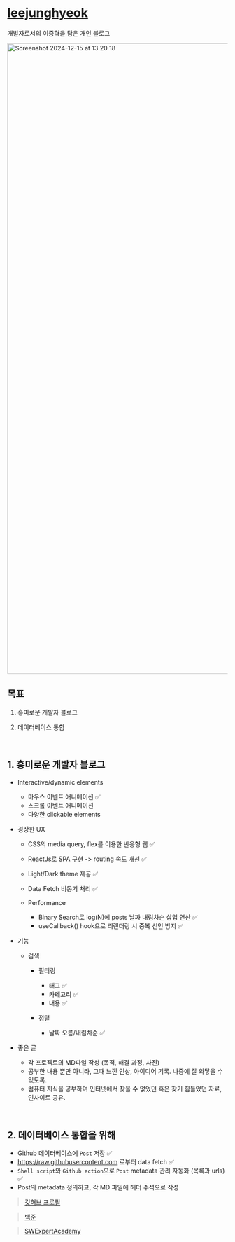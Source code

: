 # [leejunghyeok](https://wndgur2.github.io/)

개발자로서의 이중혁을 담은 개인 블로그

<img width="1440" alt="Screenshot 2024-12-15 at 13 20 18" src="https://github.com/user-attachments/assets/6dccf12f-022c-47b8-9b0f-622027850828" />

## 목표

1. 흥미로운 개발자 블로그

2. 데이터베이스 통합

<br>

## 1\. 흥미로운 개발자 블로그

- Interactive/dynamic elements

  - 마우스 이벤트 애니메이션 ✅
  - 스크롤 이벤트 애니메이션
  - 다양한 clickable elements

- 굉장한 UX

  - CSS의 media query, flex를 이용한 반응형 웹 ✅
  - ReactJs로 SPA 구현 -> routing 속도 개선 ✅
  - Light/Dark theme 제공 ✅
  - Data Fetch 비동기 처리 ✅
  - Performance

    - Binary Search로 log(N)에 posts 날짜 내림차순 삽입 연산 ✅
    - useCallback() hook으로 리랜더링 시 중복 선언 방지 ✅

- 기능

  - 검색

    - 필터링

      - 태그 ✅
      - 카테고리 ✅
      - 내용 ✅

    - 정렬

      - 날짜 오름/내림차순 ✅

- 좋은 글

  - 각 프로젝트의 MD파일 작성 (목적, 해결 과정, 사진)
  - 공부한 내용 뿐만 아니라, 그때 느낀 인상, 아이디어 기록. 나중에 잘 와닿을 수 있도록.
  - 컴퓨터 지식을 공부하며 인터넷에서 찾을 수 없었던 혹은 찾기 힘들었던 자료, 인사이트 공유.

<br>

## 2\. 데이터베이스 통합을 위해

- Github 데이터베이스에 `Post` 저장 ✅
- <https://raw.githubusercontent.com> 로부터 data fetch ✅
- `Shell script`와 `Github action`으로 `Post` metadata 관리 자동화 (목록과 urls) ✅
- Post의 metadata 정의하고, 각 MD 파일에 헤더 주석으로 작성

> [깃허브 프로필](https://github.com/wndgur2)

> [백준](https://www.acmicpc.net/user/wndgur2)

> [SWExpertAcademy](https://swexpertacademy.com/main/userpage/home/userHome.do?userId=AY9bT9Ma97cDFAS1)
